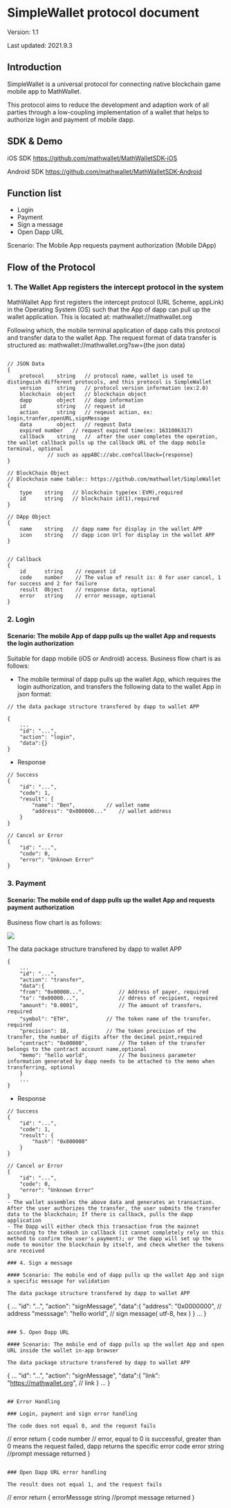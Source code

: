# SimpleWallet protocol document

Version: 1.1

Last updated: 2021.9.3

## Introduction

SimpleWallet is a universal protocol for connecting native blockchain game mobile app to MathWallet.

This protocol aims to reduce the development and adaption work of all parties through a low-coupling implementation of a wallet that helps to authorize login and payment of mobile dapp.

## SDK & Demo

iOS SDK
https://github.com/mathwallet/MathWalletSDK-iOS

Android SDK
https://github.com/mathwallet/MathWalletSDK-Android

## Function list

- Login
- Payment
- Sign a message
- Open Dapp URL

Scenario: The Mobile App requests payment authorization (Mobile DApp)

## Flow of the Protocol

### 1. The Wallet App registers the intercept protocol in the system

MathWallet App first registers the intercept protocol (URL Scheme, appLink) in the Operating System (OS) such that the App of dapp can pull up the wallet application. This is located at: mathwallet://mathwallet.org

Following which, the mobile terminal application of dapp calls this protocol and transfer data to the wallet App. The request format of data transfer is structured as:
mathwallet://mathwallet.org?sw={the json data}


```

// JSON Data
{
    protocol	string   // protocol name, wallet is used to distinguish different protocols, and this protocol is SimpleWallet
    version     string   // protocol version information (ex:2.0)
    blockchain  object   // blockchain object
    dapp        object   // dapp information
    id          string   // request id
    action      string   // reqeust action, ex: login,tranfer,openURL,signMessage
    data        object   // reqeust Data
    expired	number   // request expired time(ex: 1631006317)
    callback    string   //  after the user completes the operation, the wallet callback pulls up the callback URL of the dapp mobile terminal, optional
			 // such as appABC://abc.com?callback={response}
}

// BlockChain Object
// Blockchain name table:: https://github.com/mathwallet/SimpleWallet
{
    type    string   // blockchain type(ex：EVM),required
    id      string   // blockchain id(1),required
}

// DApp Object
{
    name    string   // dapp name for display in the wallet APP
    icon    string   // dapp icon Url for display in the wallet APP
}


// Callback
{
    id	    string    // request id
    code    number    // The value of result is: 0 for user cancel, 1 for success and 2 for failure
    result  Object    // response data, optional
    error   string    // error message, optional
}

```

### 2. Login

#### Scenario: The mobile App of dapp pulls up the wallet App and requests the login authorization

Suitable for dapp mobile (iOS or Android) access. Business flow chart is as follows:

- The mobile terminal of dapp pulls up the wallet App, which requires the login authorization, and transfers the following data to the wallet App in json format:
```
// the data package structure transfered by dapp to wallet APP

{
    ...
    "id": "...",
    "action": "login",
    "data":{}
}
```

- Response
```
// Success
{
    "id": "...",
    "code": 1,
    "result": {
        "name": "Ben", 			// wallet name
        "address": "0x000000..."	// wallet address
    }
}

// Cancel or Error
{
    "id": "...",
    "code": 0,
    "error": "Unknown Error"
}
```

### 3. Payment

#### Scenario: The mobile end of dapp pulls up the wallet App and requests payment authorization

Business flow chart is as follows:

![](http://qiniu.eth.fm/2021-09-03-flow.jpg)


The data package structure transfered by dapp to wallet APP
```
{
    ...
    "id": "...",
    "action": "transfer",
    "data":{
	"from": "0x00000...", 			// Address of payer, required
	"to": "0x00000...",   			// ddress of recipient, required
	"amount": "0.0001",   			// The amount of transfers，required
	"symbol": "ETH",   			// The token name of the transfer，required
	"precision": 18, 			// The token precision of the transfer, the number of digits after the decimal point,required
	"contract": "0x00000", 			// The token of the transfer belongs to the contract account name,optional
	"memo": "hello world", 			// The business parameter information generated by dapp needs to be attached to the memo when transferring, optional
    }
    ...
}

```

- Response
```
// Success
{
    "id": "...",
    "code": 1,
    "result": {
        "hash": "0x000000"
    }
}

// Cancel or Error
{
    "id": "...",
    "code": 0,
    "error": "Unknown Error"
}
- The wallet assembles the above data and generates an transaction. After the user authorizes the transfer, the user submits the transfer data to the blockchain; If there is callback, pulls the dapp application
- The Dapp will either check this transaction from the mainnet according to the txHash in callback (it cannot completely rely on this method to confirm the user's payment); or the dapp will set up the node to monitor the blockchain by itself, and check whether the tokens are received

### 4. Sign a message

#### Scenario: The mobile end of dapp pulls up the wallet App and sign a specific message for validation

The data package structure transfered by dapp to wallet APP
```
{
    ...
    "id": "...",
    "action": "signMessage",
    "data":{
	"address": "0x0000000", 			// address
	"messsage": "hello world", 			// sign message( utf-8, hex )
    }
    ...
}

```

### 5. Open Dapp URL

#### Scenario: The mobile end of dapp pulls up the wallet App and open URL inside the wallet in-app browser

The data package structure transfered by dapp to wallet APP
```
{
    ...
    "id": "...",
    "action": "signMessage",
    "data":{
	"link": "https://mathwallet.org", 			// link
    }
    ...
}

```

## Error Handling

### Login, payment and sign error handling

The code does not equal 0, and the request fails
```
// error return
{
	code number // error, equal to 0 is successful, greater than 0 means the request failed, dapp returns the specific error code
	error string //prompt message returned
}
```

### Open Dapp URL error handling

The result does not equal 1, and the request fails
```
// error return
{
	errorMesssge string //prompt message returned
}
```
